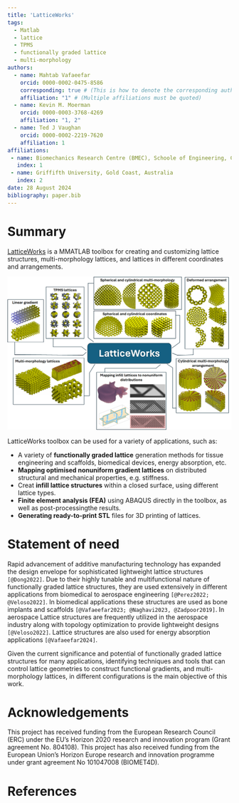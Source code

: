 ```yaml
---
title: 'LatticeWorks'
tags:
  - Matlab
  - lattice
  - TPMS
  - functionally graded lattice
  - multi-morphology
authors:
  - name: Mahtab Vafaeefar
    orcid: 0000-0002-0475-8586
    corresponding: true # (This is how to denote the corresponding author)
    affiliation: "1" # (Multiple affiliations must be quoted)
  - name: Kevin M. Moerman
    orcid: 0000-0003-3768-4269
    affiliation: "1, 2"
  - name: Ted J Vaughan
    orcid: 0000-0002-2219-7620
    affiliation: 1
affiliations:
 - name: Biomechanics Research Centre (BMEC), Schoole of Engineering, College of Science and Engineerig, University of Galway, Ireland
   index: 1
 - name: Griffifth University, Gold Coast, Australia
   index: 2
date: 28 August 2024
bibliography: paper.bib
---
```


# Summary

[LatticeWorks](https://github.com/mahtab-vafaee/LatticeWorks) is a MMATLAB toolbox for creating and customizing lattice structures, multi-morphology lattices, and lattices in different coordinates and arrangements. 

![A Graphical summary of the LatticeWorks toolbox](graphAbstract.png)

LatticeWorks toolbox can be used for a variety of applications, such as: 

* A variety of **functionally graded lattice** generation methods for tissue engineering and scaffolds, biomedical devices, energy absorption, etc.
* **Mapping optimised nonuniform gradient lattices** on distributed structural and mechanical properties, e.g. stiffness.
* Creat **infill lattice structures** within a closed surface, using different lattice types.
* **Finite element analysis (FEA)** using ABAQUS directly in the toolbox, as well as post-processingthe results.
* **Generating ready-to-print STL** files for 3D printing of lattices.

# Statement of need

Rapid advancement of additive manufacturing technology has expanded the design envelope for sophisticated lightweight lattice structures `[@Dong2022]`. Due to their highly tunable and multifunctional nature of functionally graded lattice structures, they are used extensively in different applications from biomedical to aerospace engineering `[@Perez2022; @Veloso2022]`. In biomedical applications these structures are used as bone implants and scaffolds `[@Vafaeefar2023; @Naghavi2023, @Zadpoor2019]`. In aerospace Lattice structures are frequently utilized in the aerospace industry along with topology optimization to provide lightweight designs `[@Veloso2022]`. Lattice structures are also used for energy absorption applications `[@Vafaeefar2024]`.

Given the current significance and potential of functionally graded lattice structures for many applications, identifying techniques and tools that can control lattice geometries to construct functional gradients, and multi-morphology lattices, in different configurations is the main objective of this work. 

# Acknowledgements

This project has received funding from the European Research Council (ERC) under the EU’s Horizon 2020 research and innovation program (Grant agreement No. 804108). This project has also received funding from the European Union’s Horizon Europe research and innovation programme under grant agreement No 101047008 (BIOMET4D). 

# References
        